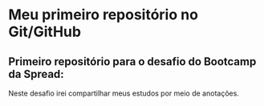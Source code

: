 # Meu primeiro repositório no Git/GitHub
## Primeiro repositório para o desafio do Bootcamp da Spread: 
Neste desafio irei compartilhar meus estudos por meio de anotações.
